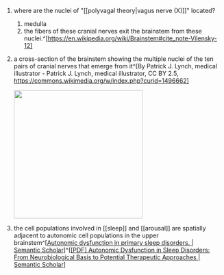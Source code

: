 1. where are the nuclei of "[[polyvagal theory|vagus nerve (X)]]" located?
	1. medulla
	2. the fibers of these cranial nerves exit the brainstem from these nuclei.^[https://en.wikipedia.org/wiki/Brainstem#cite_note-Vilensky-12]
2. a cross-section of the brainstem showing the multiple nuclei of the ten pairs of cranial nerves that emerge from it^[By Patrick J. Lynch, medical illustrator - Patrick J. Lynch, medical illustrator, CC BY 2.5, https://commons.wikimedia.org/w/index.php?curid=1496662]

	<img src="https://upload.wikimedia.org/wikipedia/commons/c/c5/Brain_stem_sagittal_section.svg" width="300" />
3. the cell populations involved in [[sleep]] and [[arousal]] are spatially adjacent to autonomic cell populations in the upper brainstem^[[Autonomic dysfunction in primary sleep disorders. | Semantic Scholar](https://www.semanticscholar.org/paper/Autonomic-dysfunction-in-primary-sleep-disorders.-Miglis/4fc8d6d9492f32ed743f993fccd26fae13e16a87)]^[[[PDF] Autonomic Dysfunction in Sleep Disorders: From Neurobiological Basis to Potential Therapeutic Approaches | Semantic Scholar](https://www.semanticscholar.org/reader/f9d6a046ba7f1c5800768b8e4a0453774c18246f)]